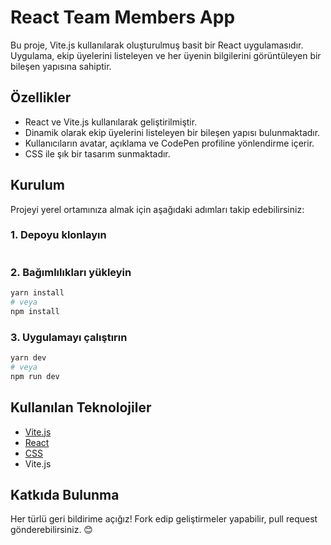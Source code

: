 # React Team Members App

Bu proje, Vite.js kullanılarak oluşturulmuş basit bir React uygulamasıdır. Uygulama, ekip üyelerini listeleyen ve her üyenin bilgilerini görüntüleyen bir bileşen yapısına sahiptir.

## Özellikler

- React ve Vite.js kullanılarak geliştirilmiştir.
- Dinamik olarak ekip üyelerini listeleyen bir bileşen yapısı bulunmaktadır.
- Kullanıcıların avatar, açıklama ve CodePen profiline yönlendirme içerir.
- CSS ile şık bir tasarım sunmaktadır.

## Kurulum

Projeyi yerel ortamınıza almak için aşağıdaki adımları takip edebilirsiniz:

### 1. Depoyu klonlayın

```sh
```

### 2. Bağımlılıkları yükleyin

```sh
yarn install
# veya
npm install
```

### 3. Uygulamayı çalıştırın

```sh
yarn dev
# veya
npm run dev
```

## Kullanılan Teknolojiler

- [Vite.js](https://vitejs.dev/)
- [React](https://react.dev/)
- [CSS](https://developer.mozilla.org/en-US/docs/Web/CSS)
- Vite.js

## Katkıda Bulunma

Her türlü geri bildirime açığız! Fork edip geliştirmeler yapabilir, pull request gönderebilirsiniz. 😊

